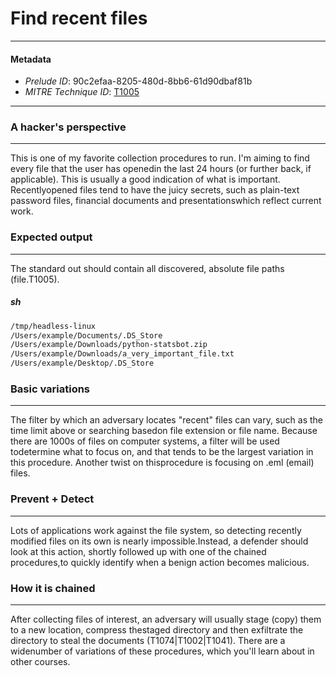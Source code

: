 
# Find recent files

---

#### Metadata

- *Prelude ID*: 90c2efaa-8205-480d-8bb6-61d90dbaf81b
- *MITRE Technique ID*: [T1005](https://attack.mitre.org/techniques/T1005/)

---

### A hacker's perspective

---

This is one of my favorite collection procedures to run. I'm aiming to find every file that the user has openedin the last 24 hours (or further back, if applicable). This is usually a good indication of what is important. Recentlyopened files tend to have the juicy secrets, such as plain-text password files, financial documents and presentationswhich reflect current work.

### Expected output

---

The standard out should contain all discovered, absolute file paths (file.T1005).

##### sh

```sh
/tmp/headless-linux
/Users/example/Documents/.DS_Store
/Users/example/Downloads/python-statsbot.zip
/Users/example/Downloads/a_very_important_file.txt
/Users/example/Desktop/.DS_Store
```

### Basic variations

---

The filter by which an adversary locates "recent" files can vary, such as the time limit above or searching basedon file extension or file name. Because there are 1000s of files on computer systems, a filter will be used todetermine what to focus on, and that tends to be the largest variation in this procedure. Another twist on thisprocedure is focusing on .eml (email) files.

### Prevent + Detect

---

Lots of applications work against the file system, so detecting recently modified files on its own is nearly impossible.Instead, a defender should look at this action, shortly followed up with one of the chained procedures,to quickly identify when a benign action becomes malicious.

### How it is chained

---

After collecting files of interest, an adversary will usually stage (copy) them to a new location, compress thestaged directory and then exfiltrate the directory to steal the documents (T1074|T1002|T1041). There are a widenumber of variations of these procedures, which you'll learn about in other courses.
